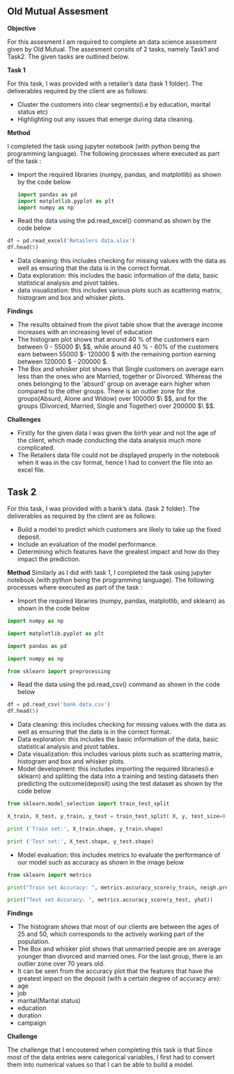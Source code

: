  ## Old Mutual Assesment

**Objective**

For this assesment I am required to complete an data science assesment given by Old Mutual.  The assesment consits of 2 tasks, namely Task1 and Task2. The given tasks are outlined below.

**Task 1**

For this task, I was provided with a retailer’s data (task 1 folder).  The deliverables required by the client are as follows:

 - Cluster the customers into clear segments(i.e by education, marital status etc)
 - Highlighting out any issues that emerge during data cleaning.
 
 **Method**
 
 I completed the task using jupyter notebook (with python being the programming language). The following processes where executed as part of the task :
 - Import the required libraries (numpy, pandas, and matplotlib) as shown by the code below

    ```python 
    import pandas as pd
    import matplotlib.pyplot as plt
    import numpy as np
    ```
 - Read the data using the pd.read_excel() command as shown by the code below
 ```python
 df = pd.read_excel('Retailers data.xlsx')
df.head(5)
```
 - Data cleaning: this includes checking for missing values with the data as well as ensuring that the data is in the correct format.
 - Data exploration: this includes the basic information of the data, basic statistical analysis and pivot tables.
 - data visualization: this includes various plots such as scattering matrix, histogram and box and whisker plots.
 
 **Findings**
 
 - The results obtained from the pivot table show that the average income increases with an increasing level of education
 - The histogram plot shows that around 40 % of the customers earn between 0 - 55000 $\ $$, while around 40 % - 60% of the customers earn between 55000 $\- 120000 $ with the remaining portion earning between 120000 $ - 200000 $\.
 - The Box and whisker plot shows that Single customers on average earn less than the ones who are Married, together or Divorced. Whereas the ones belonging to the 'absurd' group on average earn higher when compared to the other groups. There is an outlier zone for the groups(Absurd, Alone and Widow) over 100000 $\ $$, and for the groups (Divorced, Married, Single and Together) over 200000 $\ $$.

**Challenges**

 - Firstly for the given data I was given the birth year and not the age of the client, which made conducting the data analysis much more complicated.
 - The Retailers data file could not be displayed properly in the notebook when it was in the csv format, hence I had to convert the file into an excel file.
 
## Task 2
For this task, I was provided with a bank’s data. (task 2 folder). The  deliverables as required by the client are as follows:
 - Build a model to predict which customers are likely to take up the fixed deposit.
 - Include an evaluation of the model performance.
 - Determining which features have the greatest impact and how do they impact the prediction.

**Method**
Similarly as I did with task 1, I completed the task using jupyter notebook (with python being the programming language). The following processes where executed as part of the task :

 - Import the required libraries (numpy, pandas, matplotlib, and sklearn) as shown in the code below
```python
import numpy as np

import matplotlib.pyplot as plt

import pandas as pd

import numpy as np

from sklearn import preprocessing
```
 - Read the data using the pd.read_csv() command as shown in the code below
 ```python
 df = pd.read_csv('bank data.csv')
df.head(5)
```
 - Data cleaning: this includes checking for missing values with the data as well as ensuring that the data is in the correct format.
 - Data exploration: this includes the basic information of the data, basic statistical analysis and pivot tables.
 - Data visualization: this includes various plots such as scattering matrix, histogram and box and whisker plots.
 - Model development: this includes importing the required libraries(i.e sklearn) and splitting the data into a training and testing datasets then predicting the outcome(deposit) using the test dataset as shown by the code below
  ```python
  from sklearn.model_selection import train_test_split

X_train, X_test, y_train, y_test = train_test_split( X, y, test_size=0.2, random_state=4)

print ('Train set:', X_train.shape, y_train.shape)

print ('Test set:', X_test.shape, y_test.shape)
```
 - Model evaluation: this includes metrics to evaluate the performance of our model such as accuracy as shown in the image below
```python
from sklearn import metrics

print("Train set Accuracy: ", metrics.accuracy_score(y_train, neigh.predict(X_train)))

print("Test set Accuracy: ", metrics.accuracy_score(y_test, yhat))
```
  
 **Findings**
 - The histogram shows that most of our clients are between the ages of 25 and 50, which corresponds to the actively working part of the population.
 - The Box and whisker plot shows that unmarried people are on average younger than divorced and married ones. For the last group, there is an outlier zone over 70 years old.
 - It can be seen from the accuracy plot that the features that have the greatest impact on the deposit (with a certain degree of accuracy are):
 - age
 - job
 - marital(Marital status)
 - education
 - duration
 - campaign

**Challenge**

 The challenge that I encoutered when completing this task is that Since most of the data entries were categorical variables, I first had to convert them into numerical values so that I can be able to build a model.

 

 

 

 


